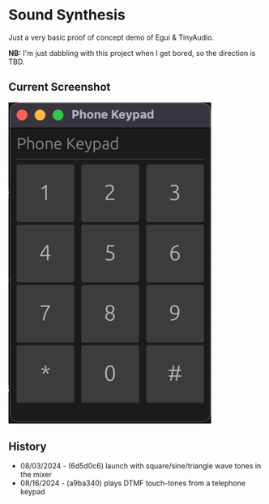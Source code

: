 # Sound Synthesis

Just a very basic proof of concept demo of Egui & TinyAudio.

**NB:** I'm just dabbling with this project when I get bored, so the direction is TBD.

## Current Screenshot
<img src="screenshots/current-state.png" width="400">

## History

- 08/03/2024 - (6d5d0c6) launch with square/sine/triangle wave tones in the mixer
- 08/16/2024 - (a9ba340) plays DTMF touch-tones from a telephone keypad


